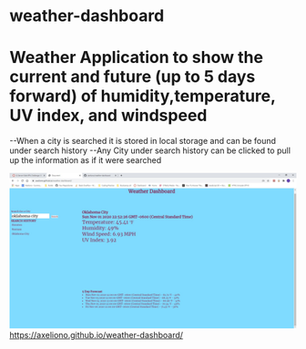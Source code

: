 # weather-dashboard

# Weather Application to show the current and future (up to 5 days forward) of humidity,temperature, UV index, and windspeed
  --When a city is searched it is stored in local storage and can be found under search history
  --Any City under search history can be clicked to pull up the information as if it were searched




![screenshot](./assets/images/code-challenge-screenshot.jpg)
https://axeliono.github.io/weather-dashboard/
